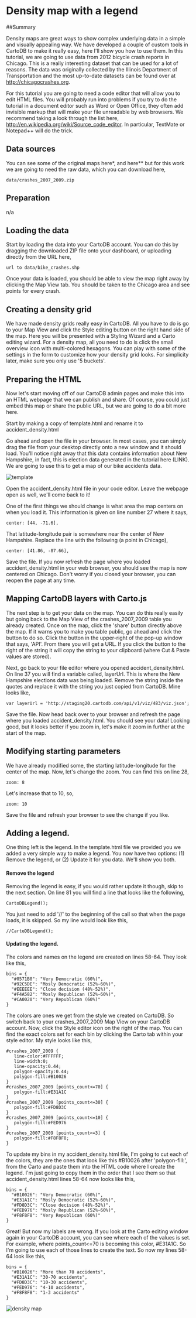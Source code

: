 Density map with a legend
== 

##Summary

Density maps are great ways to show complex underlying data in a simple and visually appealing way. We have developed a couple of custom tools in CartoDB to make it really easy, here I'll show you how to use them. In this tutorial, we are going to use data from 2012 bicycle crash reports in Chicago. This is a really interesting dataset that can be used for a lot of reasons. The data was originally collected by the Illinois Department of Transportation and the most up-to-date datasets can be found over at http://chicagocrashes.org.

For this tutorial you are going to need a code editor that will allow you to edit HTML files. You will probably run into problems if you try to do the tutorial in a document editor such as Word or Open Office, they often add invisible markup that will make your file unreadable by web browsers. We recommend taking a look through the list here, http://en.wikipedia.org/wiki/Source_code_editor. In particular, TextMate or Notepad++ will do the trick. 

## Data sources

You can see some of the original maps here*, and here** but for this work we are going to need the raw data, which you can download here,

	data/crashes_2007_2009.zip

## Preparation

n/a

## Loading the data

Start by loading the data into your CartoDB account. You can do this by dragging the downloaded ZIP file onto your dashboard, or uploading directly from the URL here,

	url to data/bike_crashes.shp

Once your data is loaded, you should be able to view the map right away by clicking the Map View tab. You should be taken to the Chicago area and see points for every crash. 

## Creating a density grid

We have made density grids really easy in CartoDB. All you have to do is go to your Map View and click the Style editing button on the right hand side of the map. Here you will be presented with a Styling Wizard and a Carto editing wizard. For a density map, all you need to do is click the small overview icon with multi-colored hexagons. You can play with some of the settings in the form to customize how your density grid looks. For simplicity later, make sure you only use '5 buckets'.

## Preparing the HTML

Now let's start moving off of our CartoDB admin pages and make this into an HTML webpage that we can publish and share. Of course, you could just embed this map or share the public URL, but we are going to do a bit more here.

Start by making a copy of template.html and rename it to accident_density.html

Go ahead and open the file in your browser. In most cases, you can simply drag the file from your desktop directly onto a new window and it should load. You'll notice right away that this data contains information about New Hampshire, in fact, this is election data generated in the tutorial here (LINK). We are going to use this to get a map of our bike accidents data. 

![template](http://i.imgur.com/muerP.png)

Open the accident_density.html file in your code editor. Leave the webpage open as well, we'll come back to it!

One of the first things we should change is what area the map centers on when you load it. This information is given on line number 27 where it says,

	center: [44, -71.6], 

That latitude-longitude pair is somewhere near the center of New Hampshire. Replace the line with the following (a point in Chicago),

	center: [41.86, -87.66],

Save the file. If you now refresh the page where you loaded accident_density.html in your web browser, you should see the map is now centered on Chicago. Don't worry if you closed your browser, you can reopen the page at any time. 

## Mapping CartoDB layers with Carto.js

The next step is to get your data on the map. You can do this really easily but going back to the Map View of the crashes_2007_2009 table you already created. Once on the map, click the 'share' button directly above the map. If it warns you to make you table public, go ahead and click the button to do so. Click the button in the upper-right of the pop-up window that says, 'API'. From there you will get a URL. If you click the button to the right of the string it will copy the string to your clipboard (where Cut & Paste values are stored).

Next, go back to your file editor where you opened accident_density.html. On line 37 you will find a variable called, layerUrl. This is where the New Hampshire elections data was being loaded. Remove the string inside the quotes and replace it with the string you just copied from CartoDB. Mine looks like,

	var layerUrl = 'http://staging20.cartodb.com/api/v1/viz/483/viz.json';

Save the file. Now head back over to your browser and refresh the page where you loaded accident_density.html. You should see your data! Looking good, but it looks better if you zoom in, let's make it zoom in further at the start of the map. 

## Modifying starting parameters

We have already modified some, the starting latitude-longitude for the center of the map. Now, let's change the zoom. You can find this on line 28,

	zoom: 8

Let's increase that to 10, so,

	zoom: 10

Save the file and refresh your browser to see the change if you like. 

## Adding a legend. 

One thing left is the legend. In the template.html file we provided you we added a very simple way to make a legend. You now have two options: (1) Remove the legend, or (2) Update it for you data. We'll show you both.

#### Remove the legend

Removing the legend is easy, if you would rather update it though, skip to the next section. On line 81 you will find a line that looks like the following,

	CartoDBLegend();

You just need to add '//' to the beginning of the call so that when the page loads, it is skipped. So my line would look like this,

	//CartoDBLegend();

#### Updating the legend. 

The colors and names on the legend are created on lines 58-64. They look like this,

    bins = {
      "#0571B0": "Very Democratic (60%)",
      "#92C5DE": "Mosly Democratic (52%-60%)",
      "#EEEEEE": "Close decision (48%-52%)",
      "#F4A582": "Mosly Republican (52%-60%)",
      "#CA0020": "Very Republican (60%)"
    }

The colors are ones we get from the style we created on CartoDB. So switch back to your crashes_2007_2009 Map View on your CartoDB account. Now, click the Style editor icon on the right of the map. You can find the exact colors set for each bin by clicking the Carto tab within your style editor. My style looks like this,

    #crashes_2007_2009 {
       line-color:#FFFFFF;
       line-width:0;
       line-opacity:0.44;
       polygon-opacity:0.44;
       polygon-fill:#B10026
    }
    #crashes_2007_2009 [points_count<=70] {
       polygon-fill:#E31A1C
    }
    #crashes_2007_2009 [points_count<=30] {
       polygon-fill:#FD8D3C
    }
    #crashes_2007_2009 [points_count<=10] {
       polygon-fill:#FED976
    }
    #crashes_2007_2009 [points_count<=3] {
       polygon-fill:#F8F8F8;
    }

To update my bins in my accident_density.html file, I'm going to cut each of the colors, they are the ones that look like this #B10026 after 'polygon-fill:', from the Carto and paste them into the HTML code where I create the legend. I'm just going to copy them in the order that I see them so that accident_density.html lines 58-64 now looks like this,

    bins = {
      "#B10026": "Very Democratic (60%)",
      "#E31A1C": "Mosly Democratic (52%-60%)",
      "#FD8D3C": "Close decision (48%-52%)",
      "#FED976": "Mosly Republican (52%-60%)",
      "#F8F8F8": "Very Republican (60%)"
    }

Great! But now my labels are wrong. If you look at the Carto editing window again in your CartoDB account, you can see where each of the values is set. For example, where points_count<=70 is becoming this color, #E31A1C. So I'm going to use each of those lines to create the text. So now my lines 58-64 look like this,

    bins = {
      "#B10026": "More than 70 accidents",
      "#E31A1C": "30-70 accidents",
      "#FD8D3C": "10-30 accidents",
      "#FED976": "4-10 accidents",
      "#F8F8F8": "1-3 accidents"
    }

![density map](http://i.imgur.com/5RhPU.png)





